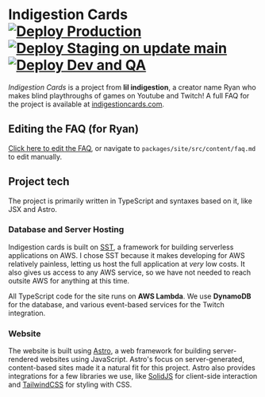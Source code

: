 # Indigestion Cards [![Deploy Production](https://github.com/lukeshafer/twitch-api-project/actions/workflows/deploy-prod.yml/badge.svg)](https://github.com/lukeshafer/twitch-api-project/actions/workflows/deploy-prod.yml) [![Deploy Staging on update main](https://github.com/lukeshafer/twitch-api-project/actions/workflows/deploy-staging.yml/badge.svg)](https://github.com/lukeshafer/twitch-api-project/actions/workflows/deploy-staging.yml) [![Deploy Dev and QA](https://github.com/lukeshafer/twitch-api-project/actions/workflows/deploy-dev.yml/badge.svg)](https://github.com/lukeshafer/twitch-api-project/actions/workflows/deploy-dev.yml)

_Indigestion Cards_ is a project from **lil indigestion**, a creator name Ryan who makes blind playthroughs of games on Youtube and Twitch! A full FAQ for the project is available at [indigestioncards.com](https://indigestioncards.com).

## Editing the FAQ (for Ryan)

[Click here to edit the FAQ](https://github.com/lukeshafer/twitch-api-project/edit/main/packages/site/src/content/faq.md), or navigate to `packages/site/src/content/faq.md` to edit manually.

## Project tech

The project is primarily written in TypeScript and syntaxes based on it, like JSX and Astro.

### Database and Server Hosting

Indigestion cards is built on [SST](https://sst.dev), a framework for building serverless applications on AWS. I chose SST because it makes developing for AWS relatively painless, letting us host the full application at _very_ low costs. It also gives us access to any AWS service, so we have not needed to reach outsite AWS for anything at this time.

All TypeScript code for the site runs on **AWS Lambda**. We use **DynamoDB** for the database, and various event-based services for the Twitch integration.

### Website

The website is built using [Astro](https://astro.build), a web framework for building server-rendered websites using JavaScript. Astro's focus on server-generated, content-based sites made it a natural fit for this project. Astro also provides integrations for a few libraries we use, like [SolidJS](https://solidjs.com) for client-side interaction and [TailwindCSS](https://tailwindcss.com) for styling with CSS.
